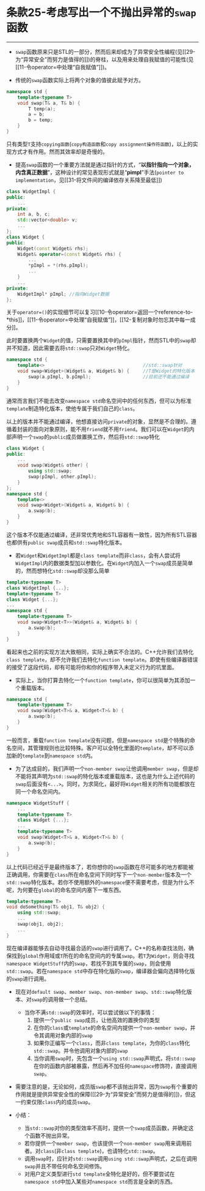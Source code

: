 # 条款25-考虑写出一个不抛出异常的`swap`函数
---
+ `swap`函数原来只是STL的一部分，然而后来却成为了异常安全性编程(见[[29-为“异常安全”而努力是值得的]])的脊柱，以及用来处理自我赋值的可能性(见[[11-令operator=中处理“自我赋值”]])。

+ 传统的`swap`函数实际上将两个对象的值彼此赋予对方。
```cpp
namespace std {
	template<typename T>
	void swap(T& a, T& b) {
		T temp(a);
		a = b;
		b = temp;
	}
}
```

只有类型`T`支持`copying函数`(`copy构造函数`和`copy assignment操作符函数`)，以上的实现方式才有作用。然而其效率却是奇慢的。

+ 提高`swap`函数的一个重要方法就是通过指针的方式，“**以指针指向一个对象，内含真正数据**”，这种设计的常见表现形式就是“**pimpl**”手法(`pointer to implementation`，见[[31-将文件间的编译依存关系降至最低]])
```cpp
class WidgetImpl {
public:
	...
private:
	int a, b, c;
	std::vector<double> v;
	...
};
class Widget {
public:
	Widget(const Widget& rhs);
	Widget& operator=(const Widget& rhs) {
		...
		*pImpl = *(rhs.pImpl);
		...
	}
	...
private:
	WidgetImpl* pImpl; //指向Widget数据
};
```

关于`operator=()`的实现细节可以复习[[10-令operator=返回一个reference-to-*this]]，[[11-令operator=中处理“自我赋值”]]，[[12-复制对象时勿忘其中每一成分]]。

此时要置换两个`Widget`的值，只需要置换其中的`pImpl`指针，然而STL中的`swap`却并不知道，因此需要去将`std::swap`只对`Widget`特化。
```cpp
namespace std {
	template<>                                    //std::swap针对
	void swap<Widget>(Widget& a, Widget& b) {     //T是Widget的特化版本
		swap(a.pImpl, b.pImpl);                   //目前还不能通过编译
	}
}
```

通常而言我们不能去改变`namespace std`命名空间中的任何东西，但可以为标准`template`制造特化版本，使他专属于我们自己的`class`。

以上的版本并不能通过编译，他想直接访问`private`的对象，显然是不合理的。遵循着封装的面向对象原则，能不用`friend`就不用`friend`。我们可以在`Widget`的内部声明一个`swap`的`public`成员做置换工作，然后将`std::swap`特化
```cpp
class Widget {
public:
	...
	void swap(Widget& other) {
		using std::swap;
		swap(pImpl, other.pImpl);
	}
};
namespace std {
	template<>
	void swap<Widget>(Widget& a, Widget& b) {
		a.swap(b);
	}
}
```

这个版本不仅能通过编译，还非常优秀地和STL容器有一致性，因为所有STL容器也都供有`public swap`成员和`std::swap`特化版本。

+ 若`Widget`和`WidgetImpl`都是`class template`而非`class`，会有人尝试将`WidgetImpl`内的数据类型加以参数化。在`Widget`内加入一个`swap`成员是简单的，然而想特化`std::swap`却没那么简单
```cpp
template<typename T>
class WidgetImpl {...};
template<typename T>
class Widget {...};
...
namespace std {
	template<typename T>
	void swap<Widget<T>>(Widget& a, Widget& b) {
		a.swap(b);
	}
}
```

看起来也之前的实现方法大致相同，实际上确实不合法的。C++允许我们去特化`class template`，却不允许我们去特化`function template`。即使有些编译器错误的接受了这段代码，却有可能将你和你的程序带入未定义行为的坑里面。

+ 实际上，当你打算去特化一个`function template`，你可以很简单为其添加一个重载版本。
```cpp
namespace std {
	template<typename T>
	void swap(Widget<T>& a, Widget<T>& b) {
		a.swap(b);
	}
}
```

一般而言，重载`function template`没有问题，但是`namespace std`是个特殊的命名空间，其管理规则也比较特殊。客户可以全特化里面的`template`，却不可以添加新的`template`到`namespace std`内。

+ 为了达成目的，我们声明一个`non-member swap`让他调用`member swap`，但是却不能将其声明为`std::swap`的特化版本或重载版本，这也是为什么上述代码的`swap`后面没有`<...>`。同时，为求简化，最好将`Widget`相关的所有功能都放在同一个命名空间内。
```cpp
namespace WidgetStuff {
	...
	template<typename T>
	class Widget {...};
	...
	template<typename T>
	void swap(Widget<T>& a, Widget<T>& b) {
		a.swap(b);
	}
}
```

以上代码已经近乎是最终版本了，若你想你的`swap`函数在尽可能多的地方都能被正确调用，你需要在`class`所在命名空间下同时写下一个`non-member`版本及一个`std::swap`特化版本。若你不使用额外的`namespace`便不需要考虑，但是为什么不呢，为何要在`global`的命名空间内塞下一堆东西。
```cpp
template<typename T>
void doSomething(T& obj1, T& obj2) {
	using std::swap;
	...
	swap(obj1, obj2);
	...
}
```

现在编译器能够去自动寻找最合适的`swap`进行调用了。C++的名称查找法则，确保找到`global`作用域或`T`所在的命名空间内的专属`swap`。若`T`为`Widget`，则会寻找`namespace WidgetStuff`内的`swap`，若找不到其专属的`swap`，则会使用`std::swap`。若在`namespace std`中存在特化版的`swap`，编译器会偏向选择特化版的`swap`进行调用。

+ 现在对`default swap`、`member swap`、`non-member swap`、`std::swap`特化版本、对`swap`的调用做一个总结。
	+ 当你不满`std::swap`的效率时，可以尝试做以下的事情：
		1. 提供一个`public swap`成员，让他高效的置换你的类型
		2. 在你的`class`或`template`的命名空间内提供一个`non-member swap`，并令其调用对象内部的`swap`
		3. 如果你正编写一个`class`，而非`class template`，为你的`class`特化`std::swap`。并令他调用对象内部的`swap`
		4. 当你调用`swap`时，先包含一个`using std::swap`声明式，将`std::swap`在你的函数内部被暴露，然后再不加任何`namespace`修饰符，直接调用`swap`。

+ 需要注意的是，无论如何，成员版`swap`都不该抛出异常，因为`swap`有个重要的作用就是提供异常安全性的保障([[29-为“异常安全”而努力是值得的]])，但这一约束仅限`class`内的成员`swap`。

+ 小结：
	+ 当`std::swap`对你的类型效率不高时，提供一个`swap`成员函数，并确定这个函数不抛出异常。
	+ 若你提供一个`member swap`，也该提供一个`non-member swap`用来调用前者。对`class`(非`class template`)，也请特化`std::swap`。
	+ 调用`swap`时，应针对`std::swap`调用`using std::swap`声明式，之后在调用`swap`并且不带任何命名空间修饰。
	+ 对用户定义类型进行`std template`全特化是好的，但不要尝试在`namespace std`中加入某些对`namespace std`而言是全新的东西。
